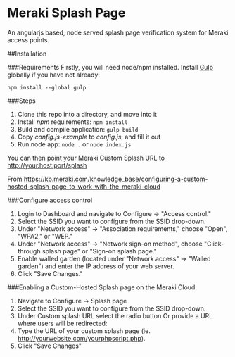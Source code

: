 Meraki Splash Page
==================

An angularjs based, node served splash page verification system for Meraki access points.

##Installation

###Requirements
Firstly, you will need node/npm installed.
Install [Gulp](http://gulpjs.com) globally if you have not already:
```
npm install --global gulp
```

###Steps
1. Clone this repo into a directory, and move into it
2. Install *npm* requirements: `npm install`
3. Build and compile application: `gulp build`
4. Copy *config.js-example* to *config.js*, and fill it out
5. Run node app: `node .`  or `node index.js`

You can then point your Meraki Custom Splash URL to http://your.host:port/splash

From https://kb.meraki.com/knowledge_base/configuring-a-custom-hosted-splash-page-to-work-with-the-meraki-cloud

###Configure access control
1. Login to Dashboard and navigate to Configure -> "Access control."
2. Select the SSID you want to configure from the SSID drop-down.
3. Under "Network access" -> "Association requirements," choose "Open", "WPA2," or "WEP."
4. Under "Network access" -> "Network sign-on method", choose "Click-through splash page" or "Sign-on splash page."
5. Enable walled garden (located under "Network access" -> "Walled garden") and enter the IP address of your web server.
6. Click "Save Changes."

###Enabling a Custom-Hosted Splash page on the Meraki Cloud.
1. Navigate to Configure -> Splash page
2. Select the SSID you want to configure from the SSID drop-down.
3. Under Custom splash URL select the radio button Or provide a URL where users will be redirected:
4. Type the URL of your custom splash page (ie. http://yourwebsite.com/yourphpscript.php).
5. Click "Save Changes"